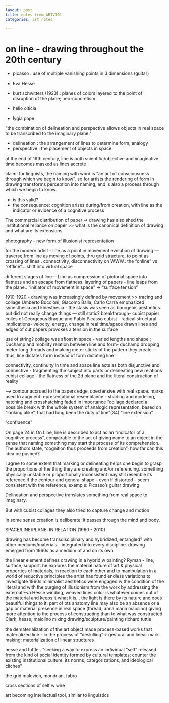 ```yaml
---
layout: post
title: notes from ARTV101
categories: art notes

---
```


# on line - drawing throughout the 20th century

- picasso : use of multiple vanishing points in 3 dimensions (guitar)
- Eva Hesse

- kurt schwitters (1923) : planes of colors layered to the point of disruption of the plane; neo-concretism
- helio oiticia
- lygia pape


"the combination of delineation and perspective allows objects in real space to be transcribed to the imaginary plane."
- delineation : the arrangement of lines to determine form; analogy
- perspective : the placement of objects in space

at the end of 19th century, line is both scientific/objective and imaginative
time becomes masked as lines accrete

claim: for linguists, the naming with word is "an act of consciousness through which we begin to know". so for artists the rendering of form in drawing transforms perception into naming, and is also a process through which we begin to know.
- is this valid?
- the consequence: cognition arises during/from creation, with line as the indicator or evidence of a cognitive process

The commercial distribution of paper -> drawing has also shed the institutional reliance on paper >> what is the canonical definition of drawing and what are its extensions

photography - new form of illusionist representation

for the modern artist - line as a point in movement
evolution of drawing — traverse from line as moving of points, thru grid structure, to point as crossing of lines.. connectivity, disconnectivity on WWW.. the “online” vs “offline”… shift into virtual space 


different stages of line— 
Line as compression of pictorial space into flatness and an escape from flatness.
layering of papers - line leaps from the plane.. “initiator of movement in space"
-> “surface tension”

1910-1920 - drawing was increasingly defined by movement >> tracing and collage
Umberto Boccioni, Giacomo Balla, Carlo Carra emphasized synesthesia and kinesthesia - the stasis was seen as bourgeois aesthetics. but did not really change things — still static?
breakthrough- cubist papier colles of Georgeous Braque and Pablo Picasso
cubist - radical structural implications- velocity, energy, change in real time/space
drawn lines and edges of cut papers provokes a tension in the surface
	
use of string? collage was afloat in space - varied lengths and shape ; Duchamp and mobility
relation between line and form- duchamp dropping meter-long threads and making meter sticks of the pattern they create — thus, line dictates form instead of form dictating line
	
connectivity, continuity in time and space
line acts as both disjunctive and connective - fragmenting the subject into parts or delineating new relations
cubist collage - the flatness of the 2d plane and the literal construction of reality

—> contour accrued to the papers edge, coextensive with real space.
marks used to augment representational resemblance - shading and modeling, hatching and crosshatching faded in importance
“collage declared a possible break with the whole system of analogic representation, based on “looking alike”, that had long been the duty of line”(34)
“line extension”


“confluence”


 

On page 24 in On Line, line is described to act as an “indicator of a cognitive process”, comparable to the act of giving name to an object in the sense that naming something may start the process of its comprehension. The authors state, “cognition thus proceeds from creation”; how far can this idea be pushed?

I agree to some extent that marking or delineating helps one begin to grasp the proportions of the thing they are creating and/or referencing. something physically unstable or proportionally inconsistent may still resemble its reference if the contour and general shape – even if distorted – seem consistent with the reference, example: Picasso’s guitar drawing

Delineation and perspective translates something from real space to imaginary.

But with cubist collages they also tried to capture change and motion

In some sense creation is deliberate; it passes through the mind and body.


SPACE/LINE/PLANE: IN RELATION (1960 - 2010)

drawing has become transdisciplinary and hybridized, entangled? with other mediums/materials - integrated into every discipline. drawing emerged from 1960s as a medium of and on its own

the linear element defines drawing in a hybrid w painting?
Ryman - line, surface, support. he explores the material nature of art & physical properties of materials, in reaction to each other and to manipulation
in a world of reductive principles the artist has found endless variations to investigate
1960s minimalist aesthetics were engaged w the condition of the literal and with the purging of illusionism from the work by addressing the external
Eva Hesse
winding, weaved lines
color is whatever comes out of the material and keeps it what it is… the light is there by its nature and does beautiful things to it; part of ots anatomy
line may also be an absence or a gap
or material presence in real space (thread; anna maria maiolino)
giving more attention to the process of constructing than to what was constructed
Clark, hesse, maiolino mixing drawing/sculpture/painting
richard tuttle

the dematerialization of the art object made process-based works that materialized line - in the process of “deskilling”-> gestural and linear mark making; materialization of linear structures

hesse and tuttle.. "seeking a way to express an individual “self” released from the kind of social identity formed by cultural templates; counter the existing institutional culture, its norms, categorizations, and ideological cliches”

the grid
malevich, mondrian, fabro

cross sections of self w wire

art becoming intellectual tool, similar to linguistics

